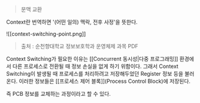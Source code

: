 > 문맥 교환

Context란 번역하면 '(어떤 일의) 맥락, 전후 사정'을 뜻한다.

![[context-switching-point.png]]
> 출처 : 순천향대학교 정보보호학과 운영체제 과목 PDF

Context Switching가 필요한 이유는 [[Concurrent 동시성|다중 프로그래밍]] 환경에서 다른 프로세스로 전환될 때 정보 손실을 없게 하기 위함이다. 그래서 Context Switching이 발생될 때 프로세스를 처리하려고 저장해두었던 Register 정보 등을 불러온다. 이러한 정보들은 [[프로세스 제어 블록]](Process Control Block)에 저장된다.

즉 PCB 정보를 교체하는 과정이라고 할 수 있다.